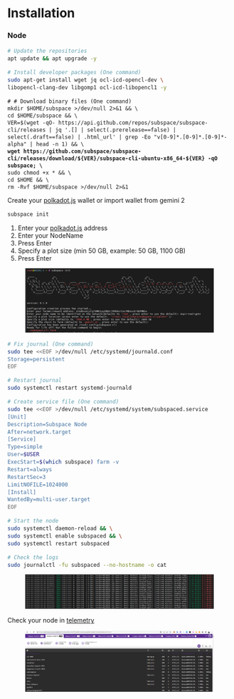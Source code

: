 # Installation

### Node

```bash
# Update the repositories
apt update && apt upgrade -y
```

```bash
# Install developer packages (One command)
sudo apt-get install wget jq ocl-icd-opencl-dev \
libopencl-clang-dev libgomp1 ocl-icd-libopencl1 -y
```

<pre class="language-bash"><code class="lang-bash"># # Download binary files (One command)
mkdir $HOME/subspace >/dev/null 2>&#x26;1 &#x26;&#x26; \
cd $HOME/subspace &#x26;&#x26; \
VER=$(wget -qO- https://api.github.com/repos/subspace/subspace-cli/releases | jq '.[] | select(.prerelease==false) | select(.draft==false) | .html_url' | grep -Eo "v[0-9]*.[0-9]*.[0-9]*-alpha" | head -n 1) &#x26;&#x26; \
<strong>wget https://github.com/subspace/subspace-cli/releases/download/${VER}/subspace-cli-ubuntu-x86_64-${VER} -qO subspace; \
</strong>sudo chmod +x * &#x26;&#x26; \
cd $HOME &#x26;&#x26; \
rm -Rvf $HOME/subspace >/dev/null 2>&#x26;1
</code></pre>

Create your [polkadot.js](https://teletype.in/@muhaylo.semenyuk/7SVtg0CRgDF) wallet or import wallet from gemini 2

```bash
subspace init
```

1. Enter your [polkadot.js](https://teletype.in/@muhaylo.semenyuk/7SVtg0CRgDF) address
2. Enter your NodeName
3. Press Enter
4. Specify a plot size (min 50 GB, example: 50 GB, 1100 GB)
5. Press Enter

<figure><img src="../../.gitbook/assets/image (1).png" alt=""><figcaption></figcaption></figure>

```bash
# Fix journal (One command)
sudo tee <<EOF >/dev/null /etc/systemd/journald.conf
Storage=persistent
EOF
```

```bash
# Restart journal
sudo systemctl restart systemd-journald
```

```bash
# Create service file (One command)
sudo tee <<EOF >/dev/null /etc/systemd/system/subspaced.service
[Unit]
Description=Subspace Node
After=network.target
[Service]
Type=simple
User=$USER
ExecStart=$(which subspace) farm -v
Restart=always
RestartSec=3
LimitNOFILE=1024000
[Install]
WantedBy=multi-user.target
EOF
```

```bash
# Start the node
sudo systemctl daemon-reload && \
sudo systemctl enable subspaced && \
sudo systemctl restart subspaced
```

```bash
# Check the logs
sudo journalctl -fu subspaced --no-hostname -o cat
```

<figure><img src="../../.gitbook/assets/image (2).png" alt=""><figcaption></figcaption></figure>

Check your node in [telemetry](https://telemetry.subspace.network/#list/0xab946a15b37f59c5f4f27c5de93acde9fe67a28e0b724a43a30e4fe0e87246b7)

<figure><img src="../../.gitbook/assets/image.png" alt=""><figcaption></figcaption></figure>

